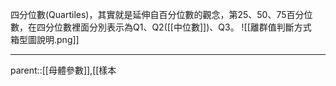 四分位數(Quartiles)，其實就是延伸自百分位數的觀念，第25、50、75百分位數，在四分位數裡面分別表示為Q1、Q2([[中位數]])、Q3。
![[離群值判斷方式　箱型圖說明.png]]
- - -
parent::[[母體參數]],[[樣本